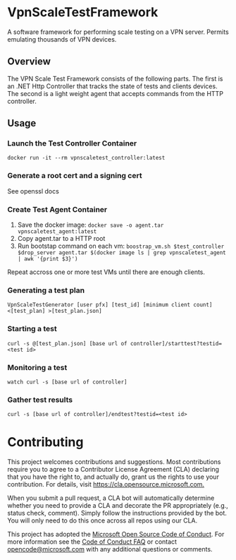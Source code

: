 
# VpnScaleTestFramework

A software framework for performing scale testing on a VPN server. Permits  emulating thousands of VPN devices.

## Overview

The VPN Scale Test Framework consists of the following parts. The first is an .NET Http Controller that tracks the state of tests and clients devices. The second is a light weight agent that accepts commands from the HTTP controller.

## Usage

### Launch the Test Controller Container

```docker run -it --rm vpnscaletest_controller:latest```

### Generate a root cert and a signing cert

See openssl docs

### Create Test Agent Container

1) Save the docker image: ```docker save -o agent.tar  vpnscaletest_agent:latest```
2) Copy agent.tar to a HTTP root
3) Run bootstap command on each vm: ```boostrap_vm.sh $test_controller $drop_server agent.tar $(docker image ls | grep vpnscaletest_agent | awk '{print $3}')```

Repeat accross one or more test VMs until there are enough clients.

### Generating a test plan

```VpnScaleTestGenerator [user pfx] [test_id] [minimum client count] <[test_plan] >[test_plan.json]```

### Starting a test

```curl -s @[test_plan.json] [base url of controller]/starttest?testid=<test id>```

### Monitoring a test

```watch curl -s [base url of controller]```

### Gather test results

```curl -s [base url of controller]/endtest?testid=<test id>```

# Contributing

This project welcomes contributions and suggestions.  Most contributions require you to agree to a
Contributor License Agreement (CLA) declaring that you have the right to, and actually do, grant us
the rights to use your contribution. For details, visit <https://cla.opensource.microsoft.com.>

When you submit a pull request, a CLA bot will automatically determine whether you need to provide
a CLA and decorate the PR appropriately (e.g., status check, comment). Simply follow the instructions
provided by the bot. You will only need to do this once across all repos using our CLA.

This project has adopted the [Microsoft Open Source Code of Conduct](https://opensource.microsoft.com/codeofconduct/).
For more information see the [Code of Conduct FAQ](https://opensource.microsoft.com/codeofconduct/faq/) or
contact [opencode@microsoft.com](mailto:opencode@microsoft.com) with any additional questions or comments.
